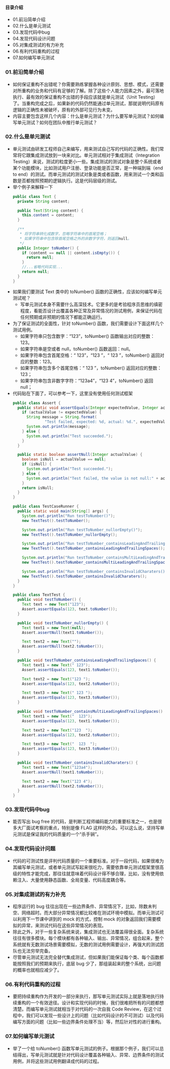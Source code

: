 #### 目录介绍
- 01.前沿简单介绍
- 02.什么是单元测试
- 03.发现代码中bug
- 04.发现代码设计问题
- 05.对集成测试的有力补充
- 06.有利代码重构的过程
- 07.如何编写单元测试




### 01.前沿简单介绍
- 如何保证重构不出错呢？你需要熟练掌握各种设计原则、思想、模式，还需要对所重构的业务和代码有足够的了解。除了这些个人能力因素之外，最可落地执行、最有效的保证重构不出错的手段应该就是单元测试（Unit Testing）了。当重构完成之后，如果新的代码仍然能通过单元测试，那就说明代码原有逻辑的正确性未被破坏，原有的外部可见行为未变。
- 内容主要包含这样几个内容：什么是单元测试？为什么要写单元测试？如何编写单元测试？如何在团队中推行单元测试？



### 02.什么是单元测试
- 单元测试由研发工程师自己来编写，用来测试自己写的代码的正确性。我们常常将它跟集成测试放到一块来对比。单元测试相对于集成测试（Integration Testing）来说，测试的粒度更小一些。集成测试的测试对象是整个系统或者某个功能模块，比如测试用户注册、登录功能是否正常，是一种端到端（end to end）的测试。而单元测试的测试对象是类或者函数，用来测试一个类和函数是否都按照预期的逻辑执行。这是代码层级的测试。
- 举个例子来解释一下
    ```java
    public class Text {
      private String content;
    
      public Text(String content) {
        this.content = content;
      }
    
      /**
       * 将字符串转化成数字，忽略字符串中的首尾空格；
       * 如果字符串中包含除首尾空格之外的非数字字符，则返回null。
       */
      public Integer toNumber() {
        if (content == null || content.isEmpty()) {
          return null;
        }
        //...省略代码实现...
        return null;
      }
    }
    ```
- 如果我们要测试 Text 类中的 toNumber() 函数的正确性，应该如何编写单元测试呢？
    - 写单元测试本身不需要什么高深技术。它更多的是考验程序员思维的缜密程度，看能否设计出覆盖各种正常及异常情况的测试用例，来保证代码在任何预期或非预期的情况下都能正确运行。
- 为了保证测试的全面性，针对 toNumber() 函数，我们需要设计下面这样几个测试用例。
    - 如果字符串只包含数字：“123”，toNumber() 函数输出对应的整数：123。
    - 如果字符串是空或者 null，toNumber() 函数返回：null。
    - 如果字符串包含首尾空格：“ 123”，“123 ”，“ 123 ”，toNumber() 返回对应的整数：123。
    - 如果字符串包含多个首尾空格：“ 123 ”，toNumber() 返回对应的整数：123；
    - 如果字符串包含非数字字符：“123a4”，“123 4”，toNumber() 返回 null；
- 代码贴在下面了，可以参考一下，这里没有使用任何测试框架
    ```java
    public class Assert {
      public static void assertEquals(Integer expectedValue, Integer actualValue) {
        if (actualValue != expectedValue) {
          String message = String.format(
                  "Test failed, expected: %d, actual: %d.", expectedValue, actualValue);
          System.out.println(message);
        } else {
          System.out.println("Test succeeded.");
        }
      }
    
      public static boolean assertNull(Integer actualValue) {
        boolean isNull = actualValue == null;
        if (isNull) {
          System.out.println("Test succeeded.");
        } else {
          System.out.println("Test failed, the value is not null:" + actualValue);
        }
        return isNull;
      }
    }
    
    public class TestCaseRunner {
      public static void main(String[] args) {
        System.out.println("Run testToNumber()");
        new TextTest().testToNumber();
    
        System.out.println("Run testToNumber_nullorEmpty()");
        new TextTest().testToNumber_nullorEmpty();
    
        System.out.println("Run testToNumber_containsLeadingAndTrailingSpaces()");
        new TextTest().testToNumber_containsLeadingAndTrailingSpaces();
    
        System.out.println("Run testToNumber_containsMultiLeadingAndTrailingSpaces()");
        new TextTest().testToNumber_containsMultiLeadingAndTrailingSpaces();
    
        System.out.println("Run testToNumber_containsInvalidCharaters()");
        new TextTest().testToNumber_containsInvalidCharaters();
      }
    }
    
    public class TextTest {
      public void testToNumber() {
        Text text = new Text("123");
        Assert.assertEquals(123, text.toNumber());
      }
    
      public void testToNumber_nullorEmpty() {
        Text text1 = new Text(null);
        Assert.assertNull(text1.toNumber());
    
        Text text2 = new Text("");
        Assert.assertNull(text2.toNumber());
      }
    
      public void testToNumber_containsLeadingAndTrailingSpaces() {
        Text text1 = new Text(" 123");
        Assert.assertEquals(123, text1.toNumber());
    
        Text text2 = new Text("123 ");
        Assert.assertEquals(123, text2.toNumber());
    
        Text text3 = new Text(" 123 ");
        Assert.assertEquals(123, text3.toNumber());
      }
    
      public void testToNumber_containsMultiLeadingAndTrailingSpaces() {
        Text text1 = new Text("  123");
        Assert.assertEquals(123, text1.toNumber());
    
        Text text2 = new Text("123  ");
        Assert.assertEquals(123, text2.toNumber());
    
        Text text3 = new Text("  123  ");
        Assert.assertEquals(123, text3.toNumber());
      }
    
      public void testToNumber_containsInvalidCharaters() {
        Text text1 = new Text("123a4");
        Assert.assertNull(text1.toNumber());
    
        Text text2 = new Text("123 4");
        Assert.assertNull(text2.toNumber());
      }
    }
    ```


### 03.发现代码中bug
- 能否写出 bug free 的代码，是判断工程师编码能力的重要标准之一，也是很多大厂面试考察的重点，特别是像 FLAG 这样的外企。可以这么说，坚持写单元测试是保证我的代码质量的一个“杀手锏”。



### 04.发现代码设计问题
- 代码的可测试性是评判代码质量的一个重要标准。对于一段代码，如果很难为其编写单元测试，或者单元测试写起来很吃力，需要依靠单元测试框架里很高级的特性才能完成，那往往就意味着代码设计得不够合理，比如，没有使用依赖注入、大量使用静态函数、全局变量、代码高度耦合等。



### 05.对集成测试的有力补充
- 程序运行的 bug 往往出现在一些边界条件、异常情况下，比如，除数未判空、网络超时。而大部分异常情况都比较难在测试环境中模拟。而单元测试可以利用下一节课中讲到的 mock 的方式，控制 mock 的对象返回我们需要模拟的异常，来测试代码在这些异常情况的表现。
- 除此之外，对于一些复杂系统来说，集成测试也无法覆盖得很全面。复杂系统往往有很多模块。每个模块都有各种输入、输出、异常情况，组合起来，整个系统就有无数测试场景需要模拟，无数的测试用例需要设计，再强大的测试团队也无法穷举完备。
- 尽管单元测试无法完全替代集成测试，但如果我们能保证每个类、每个函数都能按照我们的预期来执行，底层 bug 少了，那组装起来的整个系统，出问题的概率也就相应减少了。


### 06.有利代码重构的过程
- 要把持续重构作为开发的一部分来执行，那写单元测试实际上就是落地执行持续重构的一个有效途径。设计和实现代码的时候，我们很难把所有的问题都想清楚。而编写单元测试就相当于对代码的一次自我 Code Review，在这个过程中，我们可以发现一些设计上的问题（比如代码设计的不可测试）以及代码编写方面的问题（比如一些边界条件处理不当）等，然后针对性的进行重构。


### 07.如何编写单元测试
- 举了一个给 toNumber() 函数写单元测试的例子。根据那个例子，我们可以总结得出，写单元测试就是针对代码设计覆盖各种输入、异常、边界条件的测试用例，并将这些测试用例翻译成代码的过程。






